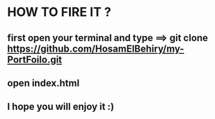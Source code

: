 # HOW TO FIRE IT ? 
## first open your terminal and type ==> git clone https://github.com/HosamElBehiry/my-PortFoilo.git
## open index.html
## I hope you will enjoy it :) 
